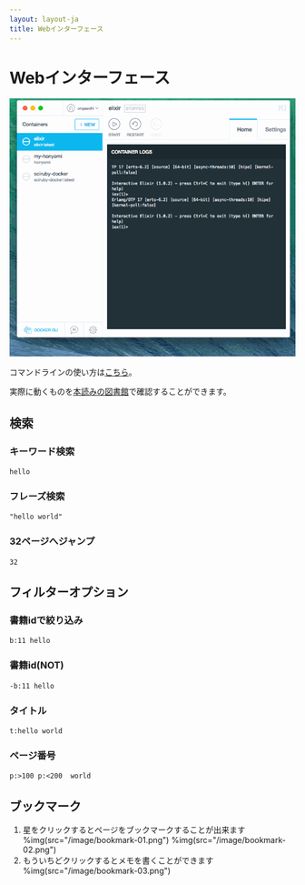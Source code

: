 ```yaml
---
layout: layout-ja
title: Webインターフェース
---
```

# Webインターフェース

<img alt='honyomi' src='https://raw.githubusercontent.com/ongaeshi/honyomi/master/images/honyomi-03.gif' />

コマンドラインの使い方は[こちら](./commandline.html)。

実際に動くものを[本読みの図書館](http://ongaeshi.honyomi.me)で確認することができます。

## 検索

### キーワード検索

```
hello
```

### フレーズ検索

```
"hello world"
```

### 32ページへジャンプ

```
32
```

## フィルターオプション

### 書籍idで絞り込み

```
b:11 hello
```

### 書籍id(NOT)

```
-b:11 hello
```

### タイトル

```
t:hello world
```

### ページ番号

```
p:>100 p:<200  world
```

## ブックマーク

1. 星をクリックするとページをブックマークすることが出来ます
        %img(src="/image/bookmark-01.png")
        %img(src="/image/bookmark-02.png")
2. もういちどクリックするとメモを書くことができます
        %img(src="/image/bookmark-03.png")


